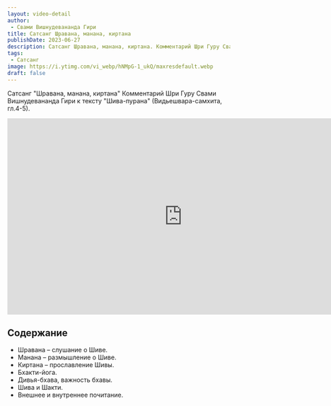 ```yaml
---
layout: video-detail
author:
 - Свами Вишнудевананда Гири
title: Сатсанг Шравана, манана, киртана
publishDate: 2023-06-27
description: Сатсанг Шравана, манана, киртана. Комментарий Шри Гуру Свами Вишнудевананда Гири к тексту "Шива-пурана" (Видьешвара-самхита, гл.4-5).
tags: 
 - Сатсанг
image: https://i.ytimg.com/vi_webp/hNMpG-1_ukQ/maxresdefault.webp
draft: false
---
```


 Сатсанг "Шравана, манана, киртана"
Комментарий Шри Гуру Свами Вишнудевананда Гири к тексту "Шива-пурана" (Видьешвара-самхита, гл.4-5).

<iframe width="790" height="444" src="https://www.youtube.com/embed/hNMpG-1_ukQ" frameborder="0" allowfullscreen=""></iframe> 

## Содержание

- Шравана – слушание о Шиве.
- Манана – размышление о Шиве.
- Киртана – прославление Шивы.
- Бхакти-йога.
- Дивья-бхава, важность бхавы.
- Шива и Шакти.
- Внешнее и внутреннее почитание.
